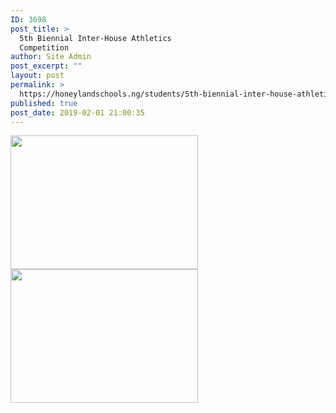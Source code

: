 ```yaml
---
ID: 3698
post_title: >
  5th Biennial Inter-House Athletics
  Competition
author: Site Admin
post_excerpt: ""
layout: post
permalink: >
  https://honeylandschools.ng/students/5th-biennial-inter-house-athletics-competition-3/
published: true
post_date: 2019-02-01 21:00:35
---
```

<img class="alignnone size-medium wp-image-8903" src="https://honeylandschools.ng/wp-content/uploads/2018/02/DSC_0085-300x214.jpg" alt="" width="300" height="214" /><img class="alignnone size-medium wp-image-8904" src="https://honeylandschools.ng/wp-content/uploads/2018/02/IMG_0111-300x214.jpg" alt="" width="300" height="214" />